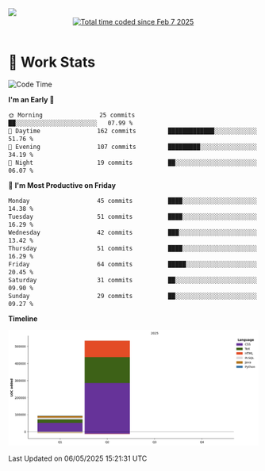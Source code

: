 <img src="https://capsule-render.vercel.app/api?type=waving&color=E0D7C8&height=200&section=header&text=Jeong8333&animation=fadeIn&fontColor=6D4930&fontSize=65&fontAlignY=60&stroke=6D4930&strokeWidth=3" />

<div align = center>
<a href="https://wakatime.com/@9207cd9b-e0ca-4b15-bb6a-6ad0a31854f8"><img src="https://wakatime.com/badge/user/9207cd9b-e0ca-4b15-bb6a-6ad0a31854f8.svg" alt="Total time coded since Feb 7 2025" /></a>
</div>
<br>

# 📝 **Work Stats**


<!--START_SECTION:waka-->
![Code Time](http://img.shields.io/badge/Code%20Time-9%20hrs%2027%20mins-blue)

**I'm an Early 🐤** 

```text
🌞 Morning                25 commits          ██░░░░░░░░░░░░░░░░░░░░░░░   07.99 % 
🌆 Daytime                162 commits         █████████████░░░░░░░░░░░░   51.76 % 
🌃 Evening                107 commits         █████████░░░░░░░░░░░░░░░░   34.19 % 
🌙 Night                  19 commits          ██░░░░░░░░░░░░░░░░░░░░░░░   06.07 % 
```
📅 **I'm Most Productive on Friday** 

```text
Monday                   45 commits          ████░░░░░░░░░░░░░░░░░░░░░   14.38 % 
Tuesday                  51 commits          ████░░░░░░░░░░░░░░░░░░░░░   16.29 % 
Wednesday                42 commits          ███░░░░░░░░░░░░░░░░░░░░░░   13.42 % 
Thursday                 51 commits          ████░░░░░░░░░░░░░░░░░░░░░   16.29 % 
Friday                   64 commits          █████░░░░░░░░░░░░░░░░░░░░   20.45 % 
Saturday                 31 commits          ██░░░░░░░░░░░░░░░░░░░░░░░   09.90 % 
Sunday                   29 commits          ██░░░░░░░░░░░░░░░░░░░░░░░   09.27 % 
```


**Timeline**

![Lines of Code chart](https://raw.githubusercontent.com/Jeong8333/Jeong8333/main/assets/bar_graph.png)


 Last Updated on 06/05/2025 15:21:31 UTC
<!--END_SECTION:waka-->

